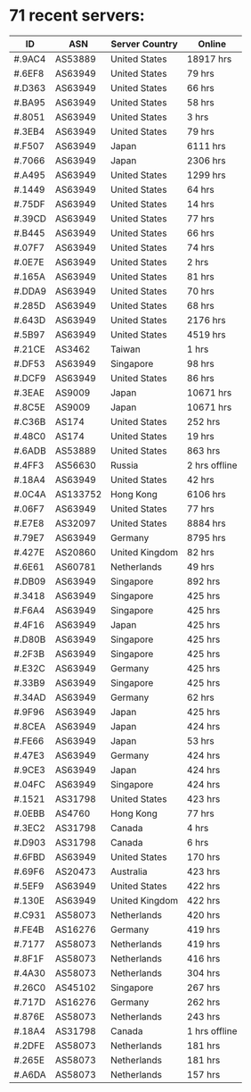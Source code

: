 # 71 recent servers:

| ID | ASN | Server Country | Online |
| ------ | ------ | ------ | ------ |
| #.9AC4 | AS53889 | United States | 18917 hrs |
| #.6EF8 | AS63949 | United States | 79 hrs |
| #.D363 | AS63949 | United States | 66 hrs |
| #.BA95 | AS63949 | United States | 58 hrs |
| #.8051 | AS63949 | United States | 3 hrs |
| #.3EB4 | AS63949 | United States | 79 hrs |
| #.F507 | AS63949 | Japan | 6111 hrs |
| #.7066 | AS63949 | Japan | 2306 hrs |
| #.A495 | AS63949 | United States | 1299 hrs |
| #.1449 | AS63949 | United States | 64 hrs |
| #.75DF | AS63949 | United States | 14 hrs |
| #.39CD | AS63949 | United States | 77 hrs |
| #.B445 | AS63949 | United States | 66 hrs |
| #.07F7 | AS63949 | United States | 74 hrs |
| #.0E7E | AS63949 | United States | 2 hrs |
| #.165A | AS63949 | United States | 81 hrs |
| #.DDA9 | AS63949 | United States | 70 hrs |
| #.285D | AS63949 | United States | 68 hrs |
| #.643D | AS63949 | United States | 2176 hrs |
| #.5B97 | AS63949 | United States | 4519 hrs |
| #.21CE | AS3462 | Taiwan | 1 hrs |
| #.DF53 | AS63949 | Singapore | 98 hrs |
| #.DCF9 | AS63949 | United States | 86 hrs |
| #.3EAE | AS9009 | Japan | 10671 hrs |
| #.8C5E | AS9009 | Japan | 10671 hrs |
| #.C36B | AS174 | United States | 252 hrs |
| #.48C0 | AS174 | United States | 19 hrs |
| #.6ADB | AS53889 | United States | 863 hrs |
| #.4FF3 | AS56630 | Russia | 2 hrs offline |
| #.18A4 | AS63949 | United States | 42 hrs |
| #.0C4A | AS133752 | Hong Kong | 6106 hrs |
| #.06F7 | AS63949 | United States | 77 hrs |
| #.E7E8 | AS32097 | United States | 8884 hrs |
| #.79E7 | AS63949 | Germany | 8795 hrs |
| #.427E | AS20860 | United Kingdom | 82 hrs |
| #.6E61 | AS60781 | Netherlands | 49 hrs |
| #.DB09 | AS63949 | Singapore | 892 hrs |
| #.3418 | AS63949 | Singapore | 425 hrs |
| #.F6A4 | AS63949 | Singapore | 425 hrs |
| #.4F16 | AS63949 | Japan | 425 hrs |
| #.D80B | AS63949 | Singapore | 425 hrs |
| #.2F3B | AS63949 | Singapore | 425 hrs |
| #.E32C | AS63949 | Germany | 425 hrs |
| #.33B9 | AS63949 | Singapore | 425 hrs |
| #.34AD | AS63949 | Germany | 62 hrs |
| #.9F96 | AS63949 | Japan | 425 hrs |
| #.8CEA | AS63949 | Japan | 424 hrs |
| #.FE66 | AS63949 | Japan | 53 hrs |
| #.47E3 | AS63949 | Germany | 424 hrs |
| #.9CE3 | AS63949 | Japan | 424 hrs |
| #.04FC | AS63949 | Singapore | 424 hrs |
| #.1521 | AS31798 | United States | 423 hrs |
| #.0EBB | AS4760 | Hong Kong | 77 hrs |
| #.3EC2 | AS31798 | Canada | 4 hrs |
| #.D903 | AS31798 | Canada | 6 hrs |
| #.6FBD | AS63949 | United States | 170 hrs |
| #.69F6 | AS20473 | Australia | 423 hrs |
| #.5EF9 | AS63949 | United States | 422 hrs |
| #.130E | AS63949 | United Kingdom | 422 hrs |
| #.C931 | AS58073 | Netherlands | 420 hrs |
| #.FE4B | AS16276 | Germany | 419 hrs |
| #.7177 | AS58073 | Netherlands | 419 hrs |
| #.8F1F | AS58073 | Netherlands | 416 hrs |
| #.4A30 | AS58073 | Netherlands | 304 hrs |
| #.26C0 | AS45102 | Singapore | 267 hrs |
| #.717D | AS16276 | Germany | 262 hrs |
| #.876E | AS58073 | Netherlands | 243 hrs |
| #.18A4 | AS31798 | Canada | 1 hrs offline |
| #.2DFE | AS58073 | Netherlands | 181 hrs |
| #.265E | AS58073 | Netherlands | 181 hrs |
| #.A6DA | AS58073 | Netherlands | 157 hrs |

